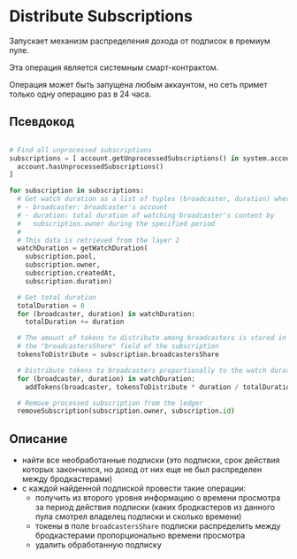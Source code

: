 # Distribute Subscriptions

Запускает механизм распределения дохода от подписок в премиум пуле.

Эта операция является системным смарт-контрактом.

Операция может быть запущена любым аккаунтом, но сеть примет только одну операцию раз в 24 часа.


## Псевдокод

```python

# Find all unprocessed subscriptions
subscriptions = [ account.getUnprocessedSubscriptions() in system.accounts if
  account.hasUnprocessedSubscriptions()
]

for subscription in subscriptions:
  # Get watch duration as a list of tuples (broadcaster, duration) where:
  # - broadcaster: broadcaster's account
  # - duration: total duration of watching broadcaster's content by
  #   subscription.owner during the specified period
  #
  # This data is retrieved from the layer 2
  watchDuration = getWatchDuration(
    subscription.pool,
    subscription.owner,
    subscription.createdAt,
    subscription.duration)

  # Get total duration
  totalDuration = 0
  for (broadcaster, duration) in watchDuration:
    totalDuration += duration

  # The amount of tokens to distribute among broadcasters is stored in
  # the "broadcastersShare" field of the subscription
  tokensToDistribute = subscription.broadcastersShare

  # Distribute tokens to broadcasters proportionally to the watch duration
  for (broadcaster, duration) in watchDuration:
    addTokens(broadcaster, tokensToDistribute * duration / totalDuration)

  # Remove processed subscription from the ledger
  removeSubscription(subscription.owner, subscription.id)

```


## Описание

- найти все необработанные подписки (это подписки, срок действия которых закончился, но доход от них еще не был распределен между бродкастерами)
- с каждой найденной подпиской провести такие операции:
    - получить из второго уровня информацию о времени просмотра за период действия подписки (каких бродкастеров из данного пула смотрел владелец подписки и сколько времени)
    - токены в поле `broadcastersShare` подписки распределить между бродкастерами пропорционально времени просмотра
    - удалить обработанную подписку